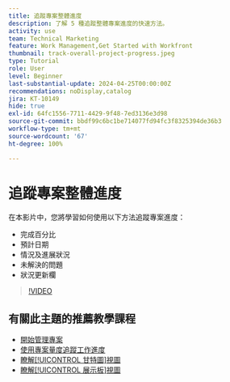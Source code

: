 ```yaml
---
title: 追蹤專案整體進度
description: 了解 5 種追蹤整體專案進度的快速方法。
activity: use
team: Technical Marketing
feature: Work Management,Get Started with Workfront
thumbnail: track-overall-project-progress.jpeg
type: Tutorial
role: User
level: Beginner
last-substantial-update: 2024-04-25T00:00:00Z
recommendations: noDisplay,catalog
jira: KT-10149
hide: true
exl-id: 64fc1556-7711-4429-9f48-7ed3136e3d98
source-git-commit: bbdf99c6bc1be714077fd94fc3f8325394de36b3
workflow-type: tm+mt
source-wordcount: '67'
ht-degree: 100%

---
```


# 追蹤專案整體進度

在本影片中，您將學習如何使用以下方法追蹤專案進度：

* 完成百分比
* 預計日期
* 情況及進展狀況
* 未解決的問題
* 狀況更新欄

>[!VIDEO](https://video.tv.adobe.com/v/3447421/?quality=12&learn=on&enablevpops=1&captions=chi_hant)

## 有關此主題的推薦教學課程

* [開始管理專案](/help/manage-work/projects/getting-started-manage-a-project.md)
* [使用專案量度追蹤工作進度](/help/manage-work/projects/track-work-progress-with-project-metrics.md)
* [瞭解[!UICONTROL 甘特圖]視圖](/help/manage-work/projects/understand-the-gantt-view.md)
* [瞭解[!UICONTROL 展示板]視圖](/help/manage-work/projects/understand-the-board-view.md)
